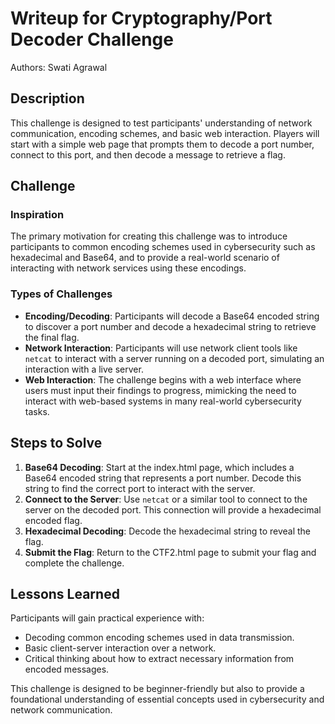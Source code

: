 # Writeup for Cryptography/Port Decoder Challenge

Authors: Swati Agrawal

## Description

This challenge is designed to test participants' understanding of network communication, encoding schemes, and basic web interaction. Players will start with a simple web page that prompts them to decode a port number, connect to this port, and then decode a message to retrieve a flag.

## Challenge

### Inspiration
The primary motivation for creating this challenge was to introduce participants to common encoding schemes used in cybersecurity such as hexadecimal and Base64, and to provide a real-world scenario of interacting with network services using these encodings.

### Types of Challenges
- **Encoding/Decoding**: Participants will decode a Base64 encoded string to discover a port number and decode a hexadecimal string to retrieve the final flag.
- **Network Interaction**: Participants will use network client tools like `netcat` to interact with a server running on a decoded port, simulating an interaction with a live server.
- **Web Interaction**: The challenge begins with a web interface where users must input their findings to progress, mimicking the need to interact with web-based systems in many real-world cybersecurity tasks.

## Steps to Solve

1. **Base64 Decoding**: Start at the index.html page, which includes a Base64 encoded string that represents a port number. Decode this string to find the correct port to interact with the server.
2. **Connect to the Server**: Use `netcat` or a similar tool to connect to the server on the decoded port. This connection will provide a hexadecimal encoded flag.
3. **Hexadecimal Decoding**: Decode the hexadecimal string to reveal the flag.
4. **Submit the Flag**: Return to the CTF2.html page to submit your flag and complete the challenge.

## Lessons Learned

Participants will gain practical experience with:
- Decoding common encoding schemes used in data transmission.
- Basic client-server interaction over a network.
- Critical thinking about how to extract necessary information from encoded messages.

This challenge is designed to be beginner-friendly but also to provide a foundational understanding of essential concepts used in cybersecurity and network communication.
